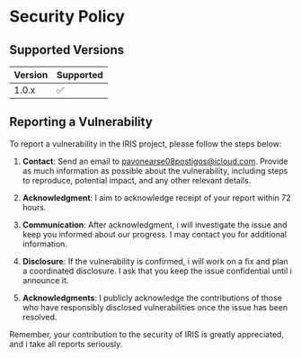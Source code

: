 # Security Policy

## Supported Versions

| Version | Supported          |
| ------- | ------------------ |
| 1.0.x   | :white_check_mark: |

## Reporting a Vulnerability

To report a vulnerability in the IRIS project, please follow the steps below:

1. **Contact**: Send an email to [pavonearse08postigos@icloud.com](mailto:pavonearse08postigos@icloud.com). Provide as much information as possible about the vulnerability, including steps to reproduce, potential impact, and any other relevant details.

2. **Acknowledgment**: I aim to acknowledge receipt of your report within 72 hours. 

3. **Communication**: After acknowledgment, i will investigate the issue and keep you informed about our progress. I may contact you for additional information.

4. **Disclosure**: If the vulnerability is confirmed, i will work on a fix and plan a coordinated disclosure. I ask that you keep the issue confidential until i announce it.

5. **Acknowledgments**: I publicly acknowledge the contributions of those who have responsibly disclosed vulnerabilities once the issue has been resolved.

Remember, your contribution to the security of IRIS is greatly appreciated, and i take all reports seriously.
